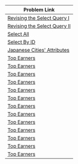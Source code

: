 | Problem Link |
| ------------------|
|[Revising the Select Query I](https://www.hackerrank.com/challenges/revising-the-select-query/problem?isFullScreen=true)|
|[Revising the Select Query II](https://www.hackerrank.com/challenges/revising-the-select-query-2/problem?isFullScreen=true)|
|[Select All](https://www.hackerrank.com/challenges/select-all-sql/problem?isFullScreen=true)|
|[Select By ID](https://www.hackerrank.com/challenges/select-by-id/problem?isFullScreen=true)|
|[Japanese Cities' Attributes](https://www.hackerrank.com/challenges/japanese-cities-attributes/problem?isFullScreen=true)|
|[Top Earners](https://www.hackerrank.com/challenges/earnings-of-employees/problem?isFullScreen=true)|
|[Top Earners](https://www.hackerrank.com/challenges/earnings-of-employees/problem?isFullScreen=true)|
|[Top Earners](https://www.hackerrank.com/challenges/earnings-of-employees/problem?isFullScreen=true)|
|[Top Earners](https://www.hackerrank.com/challenges/earnings-of-employees/problem?isFullScreen=true)|
|[Top Earners](https://www.hackerrank.com/challenges/earnings-of-employees/problem?isFullScreen=true)|
|[Top Earners](https://www.hackerrank.com/challenges/earnings-of-employees/problem?isFullScreen=true)|
|[Top Earners](https://www.hackerrank.com/challenges/earnings-of-employees/problem?isFullScreen=true)|
|[Top Earners](https://www.hackerrank.com/challenges/earnings-of-employees/problem?isFullScreen=true)|
|[Top Earners](https://www.hackerrank.com/challenges/earnings-of-employees/problem?isFullScreen=true)|
|[Top Earners](https://www.hackerrank.com/challenges/earnings-of-employees/problem?isFullScreen=true)|
|[Top Earners](https://www.hackerrank.com/challenges/earnings-of-employees/problem?isFullScreen=true)|
|[Top Earners](https://www.hackerrank.com/challenges/earnings-of-employees/problem?isFullScreen=true)|
|[Top Earners](https://www.hackerrank.com/challenges/earnings-of-employees/problem?isFullScreen=true)|

